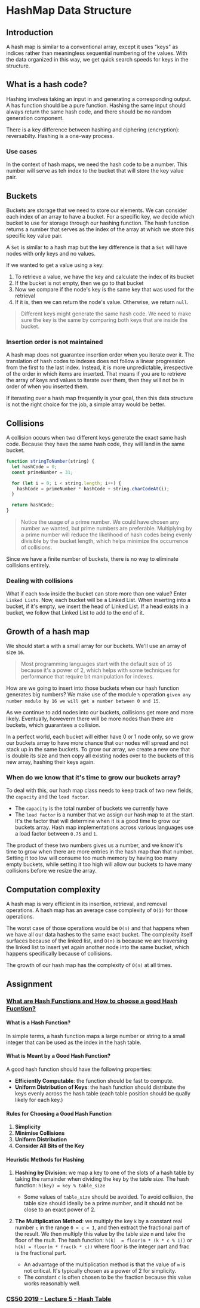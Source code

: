 # HashMap Data Structure

## Introduction

A hash map is similar to a conventional array, except it uses "keys" as indices
rather than meaningless sequential numbering of the values. With the data
organized in this way, we get quick search speeds for keys in the structure.

## What is a hash code?

Hashing involves taking an input in and generating a corresponding output. A
has function should be a pure function. Hashing the same input should always
return the same hash code, and there should be no random generation component.

There is a key difference between hashing and ciphering (encryption):
reversabilty. Hashing is a one-way process.

### Use cases

In the context of hash maps, we need the hash code to be a number. This number
will serve as teh index to the bucket that will store the key value pair.

## Buckets

Buckets are storage that we need to store our elements. We can consider each
index of an array to have a bucket. For a specific key, we decide which bucket
to use for storage through our hashing function. The hash function returns a
number that serves as the index of the array at which we store this specific
key value pair.

A `Set` is similar to a hash map but the key difference is that a `Set` will
have nodes with only keys and no values.

If we wanted to get a value using a key:

1. To retrieve a value, we have the key and calculate the index of its bucket
1. If the bucket is not empty, then we go to that bucket
1. Now we compare if the node's key is the same key that was used for the
   retrieval
1. If it is, then we can return the node's value. Otherwise, we return `null`.

> Different keys might generate the same hash code. We need to make sure the
> key is the same by comparing both keys that are inside the bucket.

### Insertion order is not maintained

A hash map does not guarantee insertion order when you iterate over it. The
translation of hash codes to indexes does not follow a linear progression from
the first to the last index. Instead, it is more unpredictable, irrespective of
the order in which items are inserted. That means if you are to retrieve the
array of keys and values to iterate over them, then they will not be in order
of when you inserted them.

If iterasting over a hash map frequently is your goal, then this data structure
is not the right choice for the job, a simple array would be better.

## Collisions

A collision occurs when two different keys generate the exact same hash code.
Because they have the same hash code, they will land in the same bucket.

```javascript
function stringToNumber(string) {
  let hashCode = 0;
  const primeNumber = 31;

  for (let i = 0; i < string.length; i++) {
    hashCode = primeNumber * hashCode + string.charCodeAt(i);
  }

  return hashCode;
}
```

> Notice the usage of a prime number. We could have chosen any number we
> wanted, but prime numbers are preferable. Multiplying by a prime number will
> reduce the likelihood of hash codes being evenly divisible by the bucket
> length, which helps minimize the occurrence of collisions.

Since we have a finite number of buckets, there is no way to eliminate
collisions entirely.

### Dealing with collisions

What if each `Node` inside the bucket can store more than one value? Enter
`Linked Lists`. Now, each bucket will be a Linked List. When inserting into a
bucket, if it's empty, we insert the head of Linked List. If a head exists in a
bucket, we follow that Linked List to add to the end of it.

## Growth of a hash map

We should start a with a small array for our buckets. We'll use an array of
size `16`.

> Most programming languages start with the default size of `16` because it's a
> power of 2, which helps with some techniques for performance that require bit
> manipulation for indexes.

How are we going to insert into those buckets when our hash function generates
big numbers? We make use of the module `%` operation `given any number modulo
by 16 we will get a number between 0 and 15`.

As we continue to add nodes into our buckets, collisions get more and more
likely. Eventually, howeverm there will be more nodes than there are buckets,
which guarantees a collision.

In a perfect world, each bucket will either have 0 or 1 node only, so we grow
our buckets array to have more chance that our nodes will spread and not stack
up in the same buckets. To grow our array, we create a new one that is double
its size and then copy all existing nodes over to the buckets of this new
array, hashing their keys again.

### When do we know that it's time to grow our buckets array?

To deal with this, our hash map class needs to keep track of two new fields,
the `capacity` and the `load factor`.

- The `capacity` is the total number of buckets we currently have
- The `load factor` is a number that we assign our hash map to at the start.
  It's the factor that will determine when it is a good time to grow our
  buckets array. Hash map implementations across various languages use a load
  factor between `0.75` and `1`.

The product of these two numbers gives us a number, and we know it's time to
grow when there are more entries in the hash map than that number. Setting it
too low will consume too much memory by having too many empty buckets, while
setting it too high will allow our buckets to have many collisions before we
resize the array.

## Computation complexity

A hash map is very efficient in its insertion, retrieval, and removal
operations. A hash map has an average case complexity of `O(1)` for those
operations.

The worst case of those operations would be `O(n)` and that happens when we
have all our data hashes to the same exact bucket. The complexity itself
surfaces because of the linked list, and `O(n)` is because we are traversing
the linked list to insert yet again another node into the same bucket, which
happens specifically because of collisions.

The growth of our hash map has the complexity of `O(n)` at all times.

## Assignment

### [What are Hash Functions and How to choose a good Hash Fucntion?](https://www.geeksforgeeks.org/what-are-hash-functions-and-how-to-choose-a-good-hash-function/)

#### What is a Hash Function?

In simple terms, a hash function maps a large number or string to a small
integer that can be used as the index in the hash table.

#### What is Meant by a Good Hash Function?

A good hash function should have the following properties:

- **Efficiently Computable**: the function should be fast to compute.
- **Uniform Distribution of Keys**: the hash function should distribute the
  keys evenly across the hash table (each table position should be qually
  likely for each key.)

#### Rules for Choosing a Good Hash Function

1. **Simplicity**
1. **Minimise Collisions**
1. **Uniform Distribution**
1. **Consider All Bits of the Key**

#### Heuristic Methods for Hashing

1. **Hashing by Division**: we map a key to one of the slots of a hash table by
   taking the ramainder when dividing the key by the table size. The hash
   function: `h(key) = key % table_size`

   - Some values of `table_size` should be avoided. To avoid collision, the
     table size should ideally be a prime number, and it should not be close to
     an exact power of 2.

1. **The Multiplication Method**: we multiply the key `k` by a constant real
   number `c` in the range `0 < c < 1`, and then extract the fractional part of
   the result. We then multiply this value by the table size `m` and take the
   floor of the rsult. The hash function: `h(k)  = floor(m * (k * c % 1))` or
   `h(k) = floor(m * frac(k * c))` where floor is the integer part and frac is
   the fractional part.

   - An advantage of the multiplication method is that the value of `m` is not
     critical. It's typically chosen as a power of 2 for simplicity.
   - The constant `c` is often chosen to be the fraction because this value
     works reasonably well.

### [CS50 2019 - Lecture 5 - Hash Table](https://www.youtube.com/watch?v=btT4bCOvqjs)
